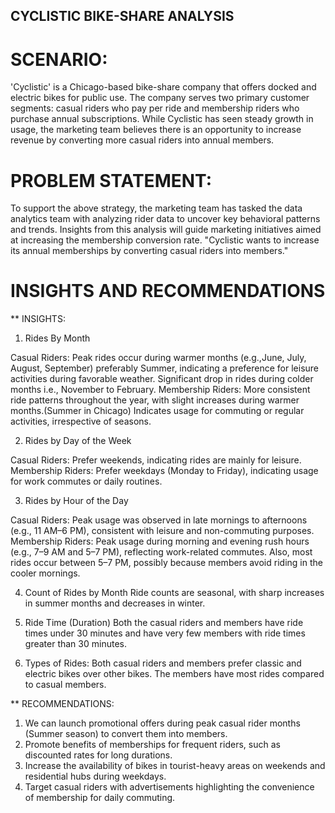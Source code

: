 ## CYCLISTIC BIKE-SHARE ANALYSIS

# SCENARIO:

'Cyclistic' is a Chicago-based bike-share company that offers docked and electric bikes for public use. 
The company serves two primary customer segments: casual riders who pay per ride and membership riders who purchase annual subscriptions. 
While Cyclistic has seen steady growth in usage, the marketing team believes there is an opportunity to increase revenue by converting more casual riders into annual members.

# PROBLEM STATEMENT:

To support the above strategy, the marketing team has tasked the data analytics team with analyzing rider data to uncover key behavioral patterns and trends. 
Insights from this analysis will guide marketing initiatives aimed at increasing the membership conversion rate.
"Cyclistic wants to increase its annual memberships by converting casual riders into members."


# INSIGHTS AND RECOMMENDATIONS

** INSIGHTS:

1. Rides By Month

Casual Riders:
Peak rides occur during warmer months (e.g.,June, July, August, September) preferably Summer, indicating a preference for leisure activities during favorable weather.
Significant drop in rides during colder months i.e., November to February.
Membership Riders:
More consistent ride patterns throughout the year, with slight increases during warmer months.(Summer in Chicago)
Indicates usage for commuting or regular activities, irrespective of seasons.

2. Rides by Day of the Week

Casual Riders:
Prefer weekends, indicating rides are mainly for leisure.
Membership Riders:
Prefer weekdays (Monday to Friday), indicating usage for work commutes or daily routines.


3. Rides by Hour of the Day

Casual Riders:
Peak usage was observed in late mornings to afternoons (e.g., 11 AM–6 PM), consistent with leisure and non-commuting purposes.
Membership Riders:
Peak usage during morning and evening rush hours (e.g., 7–9 AM and 5–7 PM), reflecting work-related commutes. 
Also, most rides occur between 5–7 PM, possibly because members avoid riding in the cooler mornings.

4. Count of Rides by Month
Ride counts are seasonal, with sharp increases in summer months and decreases in winter.

5. Ride Time (Duration)
Both the casual riders and members have ride times under 30 minutes and have very few members with ride times greater than 30 minutes.

6. Types of Rides:
Both casual riders and members prefer classic and electric bikes over other bikes.
The members have most rides compared to casual members.


** RECOMMENDATIONS:

1. We can launch promotional offers during peak casual rider months (Summer season) to convert them into members.
2. Promote benefits of memberships for frequent riders, such as discounted rates for long durations.
3. Increase the availability of bikes in tourist-heavy areas on weekends and residential hubs during weekdays.
4. Target casual riders with advertisements highlighting the convenience of membership for daily commuting.
